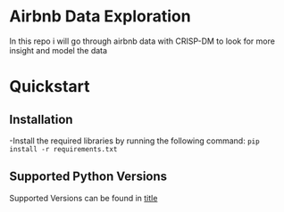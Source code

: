 # Airbnb Data Exploration
In this repo i will go through airbnb data with CRISP-DM to look for more insight and model the data

# Quickstart

## Installation
-Install the required libraries by running the following command:
 `pip install -r requirements.txt`

 ## Supported Python Versions
 Supported Versions can be found in [title](.github/workflows/build.yml) 

